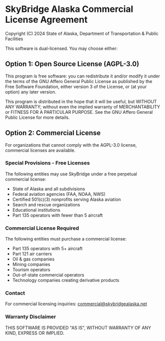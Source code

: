 # SkyBridge Alaska Commercial License Agreement

Copyright (C) 2024 State of Alaska, Department of Transportation & Public Facilities

This software is dual-licensed. You may choose either:

## Option 1: Open Source License (AGPL-3.0)
This program is free software: you can redistribute it and/or modify it under the terms of the GNU Affero General Public License as published by the Free Software Foundation, either version 3 of the License, or (at your option) any later version.

This program is distributed in the hope that it will be useful, but WITHOUT ANY WARRANTY; without even the implied warranty of MERCHANTABILITY or FITNESS FOR A PARTICULAR PURPOSE. See the GNU Affero General Public License for more details.

## Option 2: Commercial License
For organizations that cannot comply with the AGPL-3.0 license, commercial licenses are available.

### Special Provisions - Free Licenses
The following entities may use SkyBridge under a free perpetual commercial license:
- State of Alaska and all subdivisions
- Federal aviation agencies (FAA, NOAA, NWS)
- Certified 501(c)(3) nonprofits serving Alaska aviation
- Search and rescue organizations
- Educational institutions
- Part 135 operators with fewer than 5 aircraft

### Commercial License Required
The following entities must purchase a commercial license:
- Part 135 operators with 5+ aircraft
- Part 121 air carriers
- Oil & gas companies
- Mining companies
- Tourism operators
- Out-of-state commercial operators
- Technology companies creating derivative products

### Contact
For commercial licensing inquiries: commercial@skybridgealaska.net

### Warranty Disclaimer
THIS SOFTWARE IS PROVIDED "AS IS", WITHOUT WARRANTY OF ANY KIND, EXPRESS OR IMPLIED.
